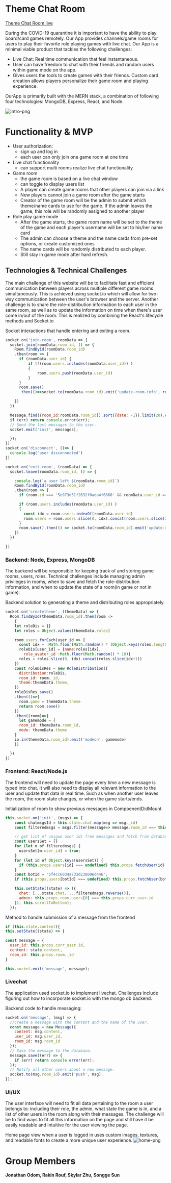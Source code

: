 # Theme Chat Room

[Theme Chat Room live](https://thegameroom100.herokuapp.com/#/)

During the COVID-19 quarantine it is important to have the ability to play board/card games remotely. Our App provides channels/game rooms for users to play their favorite role playing games with live chat. Our App is a minimal viable product that tackles the following challenges:

* Live Chat: Real time communication that feel instantaneous.  
* User can have freedom to chat with their friends and random users within game mode on the app.  
* Gives users the tools to create games with their friends. Custom card creation allows players personalize their game room and playing experience.   

OurApp is primarily built with the MERN stack, a combination of following four technologies: MongoDB, Express, React, and Node.

![intro-png](frontend/public/readme_images/theme_example.png)

# Functionality & MVP

* User authorization: 
   * sign up and log in
   * each user can only join one game room at one time
* Live chat functionality 
  * can support multi rooms realize live chat functionality
* Game room
   * the game room is based on a live chat window
   * can toggle to display users list
   * A player can create game rooms that other players can join via a link
   * New players cannot join a game room after the game starts 
   * Creator of the game room will be the admin to submit which theme/name cards to use for the game. If the admin leaves the game, this role will be randomly assigned to another player
* Role play game mode
   * After the game starts, the game room name will be set to the theme of the game and each player's username will be set to his/her name card
   * The admin can choose a theme and the name cards from pre-set options, or create customized ones  
   * The name cards will be randomly distributed to each player. 
   * Still stay in game mode after hard refresh.
   
## Technologies & Technical Challenges
The main challenge of this website will be to facilitate fast and efficient communication between players across multiple different game rooms simultaneously. This is achieved using socket.io which will allow for two-way communication between the user's browser and the server. Another challenge is to share the role-distribution information to each user in the same room, as well as to update the information on time when there's user come in/out of the room. This is realized by combining the React's lifecycle methods and Socket.io  

Socket interactions that handle entering and exiting a room.
```js
socket.on('join-room', roomData => {
  socket.join(roomData.room_id, () => {
    Room.findById(roomData.room_id)
    .then(room => {
      if (roomData.user_id) {
          if (!(room.users.includes(roomData.user_id)) ) 
          {
              room.users.push(roomData.user_id)
          }
      }
      room.save()
      .then(()=>socket.to(roomData.room_id).emit('update-room-info', roomData))

    })
  })

  Message.find({room_id:roomData.room_id}).sort({date: -1}).limit(20).exec((err, messages) => {
  if (err) return console.error(err);    
  // Send the last messages to the user.
  socket.emit('init', messages);

  });
})
socket.on('disconnect', ()=> {
  console.log('user disconnected')
})

socket.on('exit-room', (roomData) => {
  socket.leave(roomData.room_id, () => {

    console.log(`a user left ${roomData.room_id}`)
    Room.findById(roomData.room_id)
    .then(room => {
      if (room.id === '5e973d51f2632f0ada4f6860' && roomData.user_id === '5e725fb8952bd9184885a349') return 

      if (room.users.includes(roomData.user_id) ) 
      {
        const idx = room.users.indexOf(roomData.user_id)
        room.users = room.users.slice(0, idx).concat(room.users.slice(idx+1))
      }
      room.save().then(() => socket.to(roomData.room_id).emit('update-room-info', roomData))
    })
  })

})
```

### Backend: Node, Express, MongoDB
The backend will be responsible for keeping track of and storing game rooms, users, roles. Technical challenges include managing admin privileges in rooms, when to save and fetch the role-distribution information, and when to update the state of a room(in game or not in game).

Backend solution to generating a theme and distributing roles appropriately.

```js
socket.on('createtheme', (themeData) => {
  Room.findById(themeData.room_id).then(room =>
    {
    let roleDis = {}
    let roles = Object.values(themeData.roles)

    room.users.forEach(user_id => {
      const idx =  Math.floor(Math.random() * (Object.keys(roles.length).length ))
      roleDis[user_id] = {name:roles[idx],
        role_avator_id :Math.floor(Math.random() * 10)}
      roles = roles.slice(0, idx).concat(roles.slice(idx+1))
    }) 
    const roleDisRes = new RoleDistribution({
      distribution:roleDis,
      room_id: room._id,
      theme:themeData.theme,
    })
    roleDisRes.save()
    .then(()=>{
      room.game = themeData.theme
      return room.save()
    })
    .then((room)=>{
      let gamemode = {
      room_id: themeData.room_id,
      mode: themeData.theme
    }
    io.in(themeData.room_id).emit('modeon', gamemode)
    })

  })
})
```

### Frontend: React/Node.js 
The frontend will need to update the page every time a new message is typed into chat. It will also need to display all relevant information to the user and update that data in real time. Such as when another user leaves the room, the room state changes, or when the game starts/ends.

Initialization of room to show previous messages in CompoenentDidMount
```js
this.socket.on('init', (msgs) => {     
    const chatmsgsId = this.state.chat.map(msg => msg._id)
    const filteredmsgs = msgs.filter(message=> message.room_id === this.props.room._id && !chatmsgsId.includes(message._id))

    // get list of unique user ids from messages and fetch from database
    const usersSet = {}
    for (let m of filteredmsgs) {
      usersSet[m.user_id] = true;
    }
    for (let id of Object.keys(usersSet)) {
      if (this.props.users[id] === undefined) this.props.fetchUser(id)
    }
    const botId = "5f4cc6034a733d238096d446";
    if (this.props.users[botId] === undefined) this.props.fetchUser(botId)

    this.setState((state) => ({
      chat: [...state.chat, ...filteredmsgs.reverse()],
      admin: this.props.room.users[0] === this.props.curr_user.id
    }), this.scrollToBottom);
  });  
```

Method to handle submission of a message from the frontend
```js
if (this.state.content){
this.setState((state) => {

const message = {
  user_id: this.props.curr_user.id,
  content: state.content,
  room_id: this.props.room._id
}

this.socket.emit('message', message);
```

### Livechat
The application used socket.io to implement livechat. Challenges include figuring out how to incorporate socket.io with the mongo db backend.

Backend code to handle messaging:
```js
socket.on('message', (msg) => {
  //Create a message with the content and the name of the user.
  const message = new Message({
    content: msg.content,
    user_id: msg.user_id,
    room_id: msg.room_id
  });
  // Save the message to the database.
  message.save((err) => {
    if (err) return console.error(err);
  });
  // Notify all other users about a new message.
  socket.to(msg.room_id).emit('push', msg);
});
```

### UI/UX
The user interface will need to fit all data pertaining to the room a user belongs to: including their role, the admin, what state the game is in, and a list of other users in the room along with their messages. The challenge will be to find ways to fit all this information on the page and still have it be easily readable and intuitive for the user viewing the page.

Home page view when a user is logged in uses custom images, textures, and readable fonts to create a more unique user experience.
![home-png](frontend/public/readme_images/home_page.png)


# Group Members 
**Jonathan Odom, Rakin Rouf, Skylar Zhu, Songge Sun**

